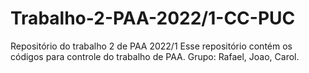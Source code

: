 # Trabalho-2-PAA-2022/1-CC-PUC
Repositório do trabalho 2 de PAA 2022/1
Esse repositório contém os códigos para controle do trabalho de PAA.
Grupo: Rafael, Joao, Carol.
